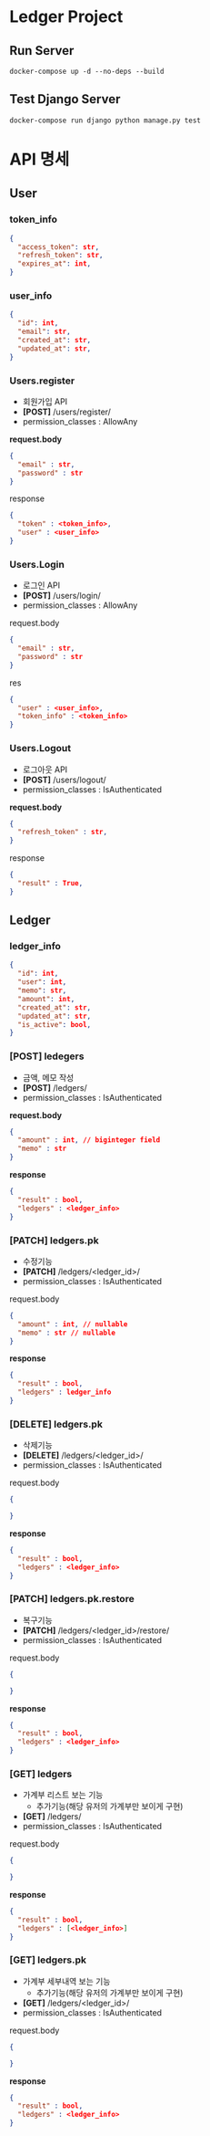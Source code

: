 # Ledger Project

## Run Server

```shell
docker-compose up -d --no-deps --build
```

## Test Django Server
```shell
docker-compose run django python manage.py test
```


# API 명세

## User

### token_info

```json
{
  "access_token": str,
  "refresh_token": str,
  "expires_at": int,
}
```

### user_info

```json
{
  "id": int,
  "email": str,
  "created_at": str,
  "updated_at": str,
}
```

### Users.register

- 회원가입 API
- **[POST]** /users/register/
- permission_classes :  AllowAny

**request.body**

```json
{  
  "email" : str,
  "password" : str
}
```

response

```json
{
  "token" : <token_info>,
  "user" : <user_info>
}
```

### Users.Login

- 로그인 API
- **[POST]** /users/login/
- permission_classes :  AllowAny

request.body

```json
{
  "email" : str,
  "password" : str
}
```

res

```json
{
  "user" : <user_info>,
  "token_info" : <token_info>
}
```

### Users.Logout

- 로그아웃 API
- **[POST]** /users/logout/
- permission_classes :  IsAuthenticated

**request.body**

```json
{
  "refresh_token" : str,
}
```

response

```json
{
  "result" : True,
}
```

## Ledger

### ledger_info

```json
{
  "id": int,
  "user": int,
  "memo": str,
  "amount": int,
  "created_at": str,
  "updated_at": str,
  "is_active": bool,
}
```

### [POST] ledegers

- 금액, 메모 작성
- **[POST]** /ledgers/
- permission_classes :  IsAuthenticated

**request.body**

```json
{
  "amount" : int, // biginteger field
  "memo" : str
}
```

**response**

```json
{
  "result" : bool,
  "ledgers" : <ledger_info>
}
```

### [PATCH] ledgers.pk

- 수정기능
- **[PATCH]** /ledgers/<ledger_id>/
- permission_classes :  IsAuthenticated

request.body

```json
{
  "amount" : int, // nullable
  "memo" : str // nullable
}
```

**response**

```json
{
  "result" : bool,
  "ledgers" : ledger_info
}
```

### [DELETE] ledgers.pk

- 삭제기능
- **[DELETE]** /ledgers/<ledger_id>/
- permission_classes :  IsAuthenticated

request.body

```json
{

}
```

**response**

```json
{
  "result" : bool,
  "ledgers" : <ledger_info>
}
```

### [PATCH] ledgers.pk.restore

- 복구기능
- **[PATCH]** /ledgers/<ledger_id>/restore/
- permission_classes :  IsAuthenticated

request.body

```json
{

}
```

**response**

```json
{
  "result" : bool,
  "ledgers" : <ledger_info>
}
```

### [GET] ledgers

- 가계부 리스트 보는 기능
    - 추가기능(해당 유저의 가계부만 보이게 구현)
- **[GET]** /ledgers/
- permission_classes :  IsAuthenticated

request.body

```json
{

}
```

**response**

```json
{
  "result" : bool,
  "ledgers" : [<ledger_info>]
}
```

### [GET] ledgers.pk

- 가계부 세부내역 보는 기능
    - 추가기능(해당 유저의 가계부만 보이게 구현)
- **[GET]** /ledgers/<ledger_id>/
- permission_classes :  IsAuthenticated

request.body

```json
{

}
```

**response**

```json
{
  "result" : bool,
  "ledgers" : <ledger_info>
}
```